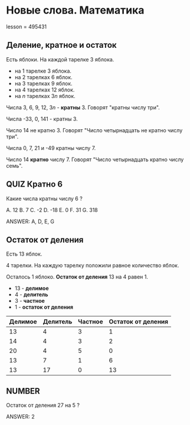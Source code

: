 # Новые слова. Математика

lesson = 495431

## Деление, кратное и остаток

Есть яблоки. На каждой тарелке 3 яблока.

* на 1 тарелке 3 яблока.
* на 2 тарелках 6 яблок.
* на 3 тарелках 9 яблок.
* на 4 тарелках 12 яблок.
* на $n$ тарелках $3n$  яблок.

Числа 3, 6, 9, 12, $3n$ - **кратны** 3. Говорят "кратны числу три".

Числа -33, 0, 141 - кратны 3.

Число 14 не кратно 3. Говорят "Число четырнадцать не кратно числу три".

Числа 0, 7, 21 и -49 кратны числу 7.

Число 14 **кратно** числу 7. Говорят "Число четырнадцать кратно числу семь".

## QUIZ Кратно 6

Какие числа кратны числу 6 ?

A. 12
B. 7
C. -2
D. -18
E. 0
F. 31
G. 318

ANSWER: A, D, E, G

## Остаток от деления

Есть 13 яблок.

4 тарелки. На каждую тарелку положили равное количество яблок.

Осталось 1 яблоко. **Остаток от деления** 13 на 4 равен 1.

* 13 - **делимое**
* 4 - **делитель**
* 3 - **частное**
* 1 - **остаток от деления**

| Делимое | Делитель | Частное | Остаток от деления |
|----|----|----|----|
| 13 | 4 | 3 | 1 |
| 14 | 4 | 3 | 2 |
| 20 | 4 | 5 | 0 |
| 13 | 7 | 1 | 6 |
| 13 | 17 | 0 | 13 |

## NUMBER

Остаток от деления 27 на 5 ?

ANSWER: 2
